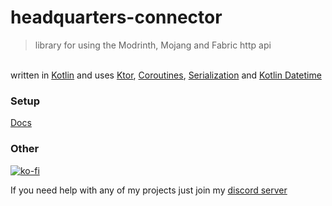 # headquarters-connector

> library for using the Modrinth, Mojang and Fabric http api

</br> written in [Kotlin](https://kotlinlang.org) and uses [Ktor](https://ktor.io), [Coroutines](https://github.com/Kotlin/kotlinx.coroutines), [Serialization](https://github.com/Kotlin/kotlinx.serialization) and [Kotlin Datetime](https://github.com/Kotlin/kotlinx-datetime)

### Setup

[Docs](https://btwonion.github.io/headquarters-connector)

### Other

[![ko-fi](https://ko-fi.com/img/githubbutton_sm.svg)](https://ko-fi.com/I3I8F1WX4)

If you need help with any of my projects just join my [discord server](https://nyon.dev/discord)
